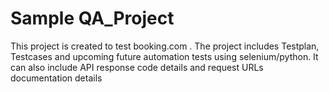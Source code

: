 # Sample QA_Project
This project is created to test booking.com .
The project includes Testplan, Testcases and upcoming future automation tests using selenium/python.
It can also include API response code details and request URLs documentation details
